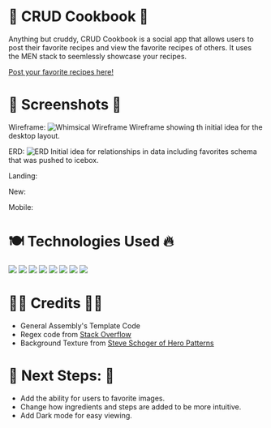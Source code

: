 # 🍗 CRUD Cookbook 🍱
Anything but cruddy, CRUD Cookbook is a social app that allows users to post their favorite recipes and view the favorite recipes of others. It uses the MEN stack to seemlessly showcase your recipes.

[Post your favorite recipes here!](https://crud-cookbook.herokuapp.com/)

# 🍔 Screenshots 🍟
Wireframe:
![Whimsical Wireframe](https://i.imgur.com/6OPSM0v.png)
Wireframe showing th initial idea for the desktop layout.  

ERD:
![ERD](https://i.imgur.com/JQmQOaP.png)
Initial idea for relationships in data including favorites schema that was pushed to icebox.

Landing:

New:

Mobile:

# 🍽 Technologies Used 🔥
<img src="https://img.shields.io/badge/HTML5-E34F26?style=flat&logo=html5&logoColor=white">
<img src="https://img.shields.io/badge/CSS3-1572B6?style=flat&logo=css3&logoColor=white">
<img src="https://img.shields.io/badge/JavaScript-F7DF1E?style=flat&logo=javascript&logoColor=black">
<img src="https://img.shields.io/badge/Bootstrap-563D7C?style=flat&logo=bootstrap&logoColor=white">
<img src="https://img.shields.io/badge/MongoDB-4EA94B?style=flat&logo=mongodb&logoColor=white">
<img src="https://img.shields.io/badge/Express.js-404D59?style=flat">
<img src="https://img.shields.io/badge/Node.js-43853D?style=flat&logo=node.js&logoColor=white">
<img src="https://img.shields.io/badge/Heroku-430098?style=flat&logo=heroku&logoColor=white">

# 👩‍🍳 Credits 👨‍🍳
* General Assembly's Template Code
* Regex code from [Stack Overflow](https://stackoverflow.com/questions/40687546/html-input-require-url-to-end-in-specific-filetype)
* Background Texture from [Steve Schoger of Hero Patterns](https://heropatterns.com/)


# 🦐 Next Steps: 🍤
* Add the ability for users to favorite images.
* Change how ingredients and steps are added to be more intuitive.
* Add Dark mode for easy viewing.